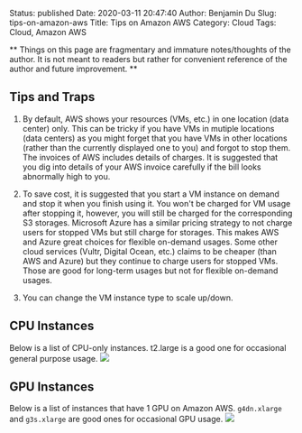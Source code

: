 Status: published
Date: 2020-03-11 20:47:40
Author: Benjamin Du
Slug: tips-on-amazon-aws
Title: Tips on Amazon AWS
Category: Cloud
Tags: Cloud, Amazon AWS

**
Things on this page are fragmentary and immature notes/thoughts of the author.
It is not meant to readers but rather for convenient reference of the author and future improvement.
**

## Tips and Traps

1. By default, 
    AWS shows your resources (VMs, etc.) in one location (data center) only. 
    This can be tricky if you have VMs in mutiple locations (data centers)
    as you might forget that you have VMs in other locations 
    (rather than the currently displayed one to you)
    and forgot to stop them.
    The invoices of AWS includes details of charges. 
    It is suggested that you dig into details of your AWS invoice carefully 
    if the bill looks abnormally high to you.

1. To save cost, 
    it is suggested that you start a VM instance on demand
    and stop it when you finish using it.
    You won't be charged for VM usage after stopping it,
    however, 
    you will still be charged for the corresponding S3 storages.
    Microsoft Azure has a similar pricing strategy 
    to not charge users for stopped VMs but still charge for storages.
    This makes AWS and Azure great choices for flexible on-demand usages.
    Some other cloud services (Vultr, Digital Ocean, etc.) claims to be cheaper (than AWS and Azure)
    but they continue to charge users for stopped VMs. 
    Those are good for long-term usages but not for flexible on-demand usages.

2. You can change the VM instance type to scale up/down.

## CPU Instances

Below is a list of CPU-only instances.
t2.large is a good one for occasional general purpose usage.
![](https://user-images.githubusercontent.com/824507/73387307-3c6bc200-4285-11ea-9119-d5396c011cc5.png)

## GPU Instances

Below is a list of instances that have 1 GPU on Amazon AWS.
`g4dn.xlarge` and `g3s.xlarge` 
 are good ones for occasional GPU usage.
![](https://user-images.githubusercontent.com/824507/73386836-607ad380-4284-11ea-862a-d04a19b98ee2.png)
